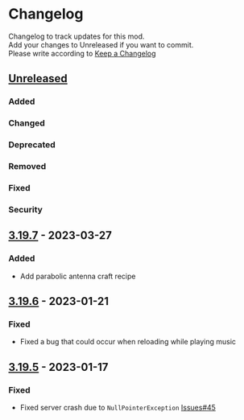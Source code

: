 # Changelog
Changelog to track updates for this mod.  
    Add your changes to Unreleased if you want to commit.  
    Please write according to [Keep a Changelog](https://keepachangelog.com/en/1.0.0/)

## [Unreleased]

### Added

### Changed

### Deprecated

### Removed

### Fixed

### Security

## [3.19.7] - 2023-03-27

### Added
- Add parabolic antenna craft recipe

## [3.19.6] - 2023-01-21

### Fixed
- Fixed a bug that could occur when reloading while playing music

## [3.19.5] - 2023-01-17

### Fixed
- Fixed server crash due to `NullPointerException` [Issues#45](https://github.com/TeamFelnull/IamMusicPlayer/issues/45)

[Unreleased]: https://github.com/TeamFelnull/IamMusicPlayer/compare/v3.19.7...HEAD
[3.19.7]: https://github.com/TeamFelnull/IamMusicPlayer/compare/v3.19.6...v3.19.7
[3.19.6]: https://github.com/TeamFelnull/IamMusicPlayer/compare/v3.19.5...v3.19.6
[3.19.5]: https://github.com/TeamFelnull/IamMusicPlayer/commits/v3.19.5
